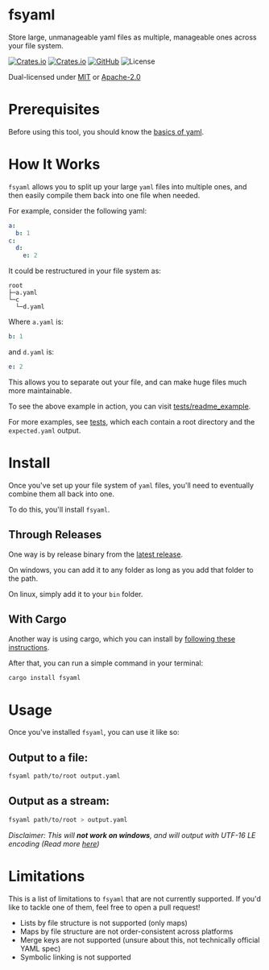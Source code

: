 # fsyaml

Store large, unmanageable yaml files as multiple, manageable ones across your file system.

[![Crates.io](https://img.shields.io/crates/v/fsyaml)](https://crates.io/crates/fsyaml) [![Crates.io](https://img.shields.io/crates/d/fsyaml)](https://crates.io/crates/fsyaml) [![GitHub](https://img.shields.io/github/last-commit/timothy-gonzalez/fsyaml)](https://github.com/Timothy-Gonzalez/fsyaml) ![License](https://img.shields.io/crates/l/fsyaml)

Dual-licensed under [MIT](https://github.com/Timothy-Gonzalez/fsyaml/blob/main/LICENSE_MIT) or [Apache-2.0](https://github.com/Timothy-Gonzalez/fsyaml/blob/main/LICENSE_APACHE_2.0)

# Prerequisites

Before using this tool, you should know the [basics of yaml](https://yaml.org/).

# How It Works

`fsyaml` allows you to split up your large `yaml` files into multiple ones, and then easily compile them back into one file when needed.

For example, consider the following yaml:
```yaml
a:
  b: 1
c:
  d:
    e: 2
```

It could be restructured in your file system as:
```
root
├─a.yaml
└─c
  └─d.yaml
```

Where `a.yaml` is:
```yaml
b: 1
```

and `d.yaml` is:
```yaml
e: 2
```

This allows you to separate out your file, and can make huge files much more maintainable.

To see the above example in action, you can visit [tests/readme_example](https://github.com/Timothy-Gonzalez/fsyaml/tree/main/tests/readme_example).

For more examples, see [tests](https://github.com/Timothy-Gonzalez/fsyaml/tree/main/tests), which each contain a root directory and the `expected.yaml` output.

# Install

Once you've set up your file system of `yaml` files, you'll need to eventually combine them all back into one.

To do this, you'll install `fsyaml`.

## Through Releases

One way is by release binary from the [latest release](https://github.com/Timothy-Gonzalez/fsyaml/releases/latest).

On windows, you can add it to any folder as long as you add that folder to the path.

On linux, simply add it to your `bin` folder.

## With Cargo

Another way is using cargo, which you can install by [following these instructions](https://doc.rust-lang.org/cargo/getting-started/installation.html).

After that, you can run a simple command in your terminal:
```bash
cargo install fsyaml
```

# Usage

Once you've installed `fsyaml`, you can use it like so:

## Output to a file:
```bash
fsyaml path/to/root output.yaml
```

## Output as a stream:

```bash
fsyaml path/to/root > output.yaml
```
*Disclaimer: This will **not work on windows**, and will output with UTF-16 LE encoding (Read more [here](https://stackoverflow.com/a/65192064/14898421))*

# Limitations

This is a list of limitations to `fsyaml` that are not currently supported. If you'd like to tackle one of them, feel free to open a pull request!

* Lists by file structure is not supported (only maps)
* Maps by file structure are not order-consistent across platforms
* Merge keys are not supported (unsure about this, not technically official YAML spec)
* Symbolic linking is not supported
